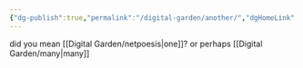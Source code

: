 ```yaml
---
{"dg-publish":true,"permalink":"/digital-garden/another/","dgHomeLink":false,"dgPassFrontmatter":false}
---
```


did you mean [[Digital Garden/netpoesis|one]]?
or perhaps [[Digital Garden/many|many]]